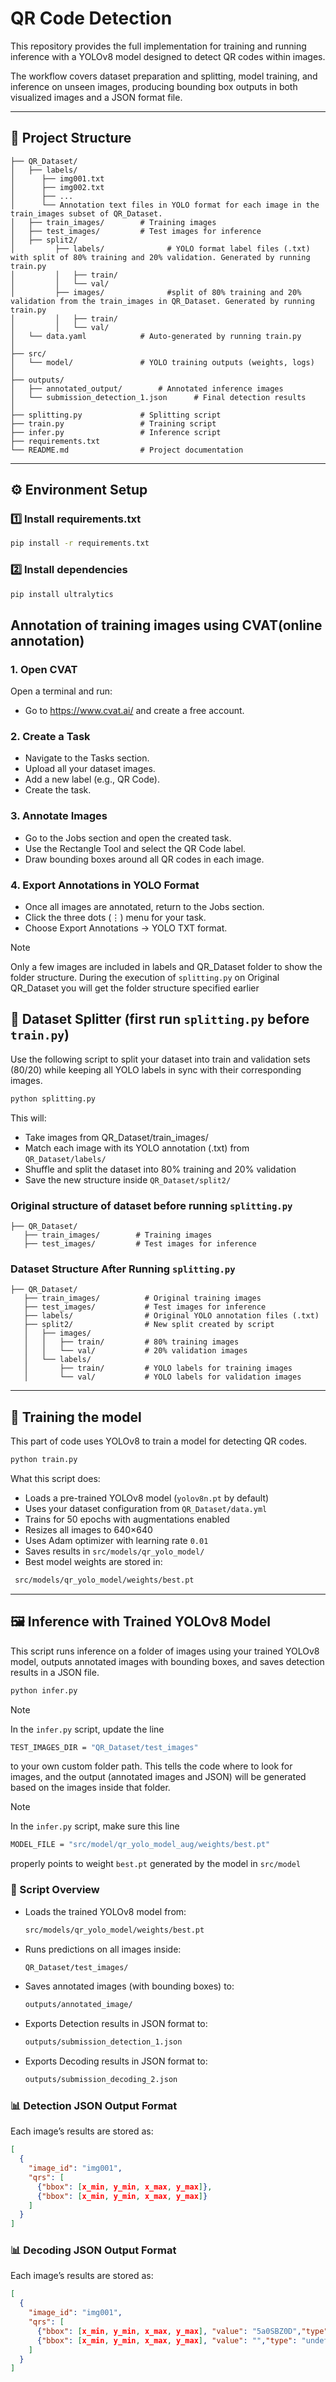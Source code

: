 # QR Code Detection

This repository provides the full implementation for training and running inference with a YOLOv8 model designed to detect QR codes within images.

The workflow covers dataset preparation and splitting, model training, and inference on unseen images, producing bounding box outputs in both visualized images and a JSON format file.

---

## 📂 Project Structure  

```
├── QR_Dataset/
│   ├── labels/
│      ├── img001.txt
│      ├── img002.txt
│      ├── ...
│      └── Annotation text files in YOLO format for each image in the train_images subset of QR_Dataset.
│   ├── train_images/        # Training images
│   ├── test_images/         # Test images for inference
│   ├── split2/  
│         ├── labels/              # YOLO format label files (.txt) with split of 80% training and 20% validation. Generated by running train.py
│         │   ├── train/
│         │   └── val/
│         ├── images/              #split of 80% training and 20% validation from the train_images in QR_Dataset. Generated by running train.py
│         │   ├── train/
│         │   └── val/
│   └── data.yaml            # Auto-generated by running train.py
│
├── src/
│   └── model/               # YOLO training outputs (weights, logs)
│
├── outputs/
│   ├── annotated_output/        # Annotated inference images
│   └── submission_detection_1.json      # Final detection results
│
├── splitting.py             # Splitting script
├── train.py                 # Training script
├── infer.py                 # Inference script
├── requirements.txt
└── README.md                # Project documentation

```
---

## ⚙️ Environment Setup 

### 1️⃣ Install requirements.txt  
```bash
pip install -r requirements.txt
```

### 2️⃣ Install dependencies  
```bash
pip install ultralytics
```
## Annotation of training images using CVAT(online annotation)

### 1. Open CVAT
Open a terminal and run:
- Go to https://www.cvat.ai/ and create a free account.
  
### 2. Create a Task
- Navigate to the Tasks section.
- Upload all your dataset images.
- Add a new label (e.g., QR Code).
- Create the task.

### 3. Annotate Images
- Go to the Jobs section and open the created task.
- Use the Rectangle Tool and select the QR Code label.
- Draw bounding boxes around all QR codes in each image.

### 4. Export Annotations in YOLO Format
- Once all images are annotated, return to the Jobs section.
- Click the three dots (⋮) menu for your task.
- Choose Export Annotations → YOLO TXT format.


> [!NOTE]  
> Only a few images are included in labels and QR_Dataset folder to show the folder structure. During the execution of ``splitting.py`` on Original QR_Dataset you will get the folder structure specified earlier


## 📂 Dataset Splitter (first run ```splitting.py``` before ```train.py```)

Use the following script to split your dataset into train and validation sets (80/20) while keeping all YOLO labels in sync with their corresponding images.

```bash
python splitting.py
```

This will:  
- Take images from QR_Dataset/train_images/
- Match each image with its YOLO annotation (.txt) from ```QR_Dataset/labels/```
- Shuffle and split the dataset into 80% training and 20% validation
- Save the new structure inside ```QR_Dataset/split2/```

### Original structure of dataset before running ```splitting.py```

```
├── QR_Dataset/
   ├── train_images/        # Training images
   ├── test_images/         # Test images for inference
```

### Dataset Structure After Running ```splitting.py```

```
├── QR_Dataset/
   ├── train_images/          # Original training images
   ├── test_images/           # Test images for inference
   ├── labels/                # Original YOLO annotation files (.txt)
   ├── split2/                # New split created by script
   │   ├── images/
   │   │   ├── train/         # 80% training images
   │   │   └── val/           # 20% validation images
   │   └── labels/
   │       ├── train/         # YOLO labels for training images
   │       └── val/           # YOLO labels for validation images

```

---



## 🚀 Training the model

This part of code uses YOLOv8 to train a  model for detecting QR codes. 

```bash
python train.py
```

What this script does:  
- Loads a pre-trained YOLOv8 model (```yolov8n.pt``` by default)
- Uses your dataset configuration from ```QR_Dataset/data.yml```
- Trains for 50 epochs with augmentations enabled
- Resizes all images to 640×640
- Uses Adam optimizer with learning rate ```0.01```
- Saves results in ```src/models/qr_yolo_model/```
- Best model weights are stored in:
 ```bash
  src/models/qr_yolo_model/weights/best.pt
  ```
---

## 🖼️ Inference with Trained YOLOv8 Model

This script runs inference on a folder of images using your trained YOLOv8 model, outputs annotated images with bounding boxes, and saves detection results in a JSON file.

```bash
python infer.py
```
> [!NOTE]  
> In the ```infer.py``` script, update the line
> ```bash
> TEST_IMAGES_DIR = "QR_Dataset/test_images"
> ```
> to your own custom folder path. This tells the code where to look for images, and the output (annotated images and JSON) will be generated based on the images inside that folder.

> [!NOTE]  
> In the ```infer.py``` script, make sure this line
> ```bash
> MODEL_FILE = "src/model/qr_yolo_model_aug/weights/best.pt"
> ```
> properly points to weight ```best.pt``` generated by the model in ```src/model```

### 📂 Script Overview
- Loads the trained YOLOv8 model from:
  ```bash
  src/models/qr_yolo_model/weights/best.pt
  ```
- Runs predictions on all images inside:
  ```bash
  QR_Dataset/test_images/
  ```
- Saves annotated images (with bounding boxes) to:
  ```bash
  outputs/annotated_image/
  ```
- Exports Detection results in JSON format to:
  ```bash
  outputs/submission_detection_1.json
  ```

- Exports Decoding results in JSON format to:
  ```bash
  outputs/submission_decoding_2.json
  ```

### 📊 Detection JSON Output Format
Each image’s results are stored as:
```json
[
  {
    "image_id": "img001",
    "qrs": [
      {"bbox": [x_min, y_min, x_max, y_max]},
      {"bbox": [x_min, y_min, x_max, y_max]}
    ]
  }
]
```

### 📊 Decoding JSON Output Format
Each image’s results are stored as:
```json
[
  {
    "image_id": "img001",
    "qrs": [
      {"bbox": [x_min, y_min, x_max, y_max], "value": "5a0SBZ0D","type": "serial"},
      {"bbox": [x_min, y_min, x_max, y_max], "value": "","type": "undetected"}
    ]
  }
]
```

